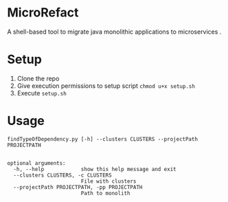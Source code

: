 # MicroRefact

A shell-based tool to migrate java monolithic applications to microservices .


# Setup

1. Clone the repo
2. Give execution permissions to setup script `chmod u+x setup.sh`
3. Execute `setup.sh`


# Usage 

```
findTypeOfDependency.py [-h] --clusters CLUSTERS --projectPath PROJECTPATH


optional arguments:
  -h, --help            show this help message and exit
  --clusters CLUSTERS, -c CLUSTERS
                        File with clusters
  --projectPath PROJECTPATH, -pp PROJECTPATH
                        Path to monolith

```                        
